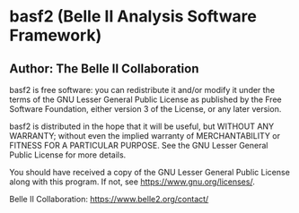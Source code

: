 basf2 (Belle II Analysis Software Framework)
============================================

Author: The Belle II Collaboration
----------------------------------

basf2 is free software: you can redistribute it and/or modify
it under the terms of the GNU Lesser General Public License as published by
the Free Software Foundation, either version 3 of the License, or
any later version.

basf2 is distributed in the hope that it will be useful,
but WITHOUT ANY WARRANTY; without even the implied warranty of
MERCHANTABILITY or FITNESS FOR A PARTICULAR PURPOSE.  See the
GNU Lesser General Public License for more details.

You should have received a copy of the GNU Lesser General Public License
along with this program.  If not, see <https://www.gnu.org/licenses/>.

Belle II Collaboration: https://www.belle2.org/contact/

